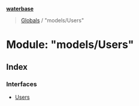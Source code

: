 **[waterbase](../README.md)**

> [Globals](../globals.md) / "models/Users"

# Module: "models/Users"

## Index

### Interfaces

- [Users](../interfaces/_models_users_.users.md)
